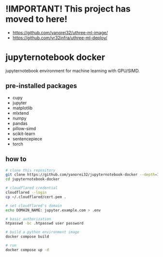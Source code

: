 # !IMPORTANT! This project has moved to here!
* https://github.com/yanorei32/uthree-ml-image/
* https://github.com/yr32infra/uthree-ml-deploy/

# jupyternotebook docker

jupyternotebook environment for machine learning with GPU/SIMD.

## pre-installed packages

* cupy
* jupyter
* matplotlib
* mlxtend
* numpy
* pandas
* pillow-simd
* scikit-learn
* sentencepiece
* torch

## how to

```bash
# clone this repository
git clone https://github.com/yanorei32/jupyternotebook-docker --depth=1
cd jupyternotebook-docker

# cloudflared credential
cloudflared --login
cp ~/.cloudflared/cert.pem .

# set cloudflared's domain
echo DOMAIN_NAME: jupyter.example.com > .env

# basic authorization
htpasswd -bc .htpasswd user password

# build a python environment image
docker compose build

# run
docker compose up -d
```

